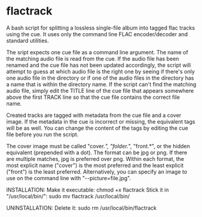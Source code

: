# flactrack
A bash script for splitting a lossless single-file album into tagged flac tracks using the cue.
It uses only the command line FLAC encoder/decoder and standard utilities.

The sript expects one cue file as a command line argument. The name of the matching audio file is read from the cue. If the audio file has been renamed and the cue file has not been updated accordingly, the script will attempt to guess at which audio file is the right one by seeing if there's only one audio file in the directory or if one of the audio files in the directory has a name that is within the directory name. If the script can't find the matching audio file, simply edit the TITLE line of the cue file that appears somewhere above the first TRACK line so that the cue file contains the correct file name.

Created tracks are tagged with metadata from the cue file and a cover image. If the metadata in the cue is incorrect or missing, the equivalent tags will be as well. You can change the content of the tags by editing the cue file before you run the script.

The cover image must be called "cover.*", "folder.*", "front.*", or the hidden equivalent (prepended with a dot). The format can be jpg or png. If there are multiple matches, jpg is preferred over png. Within each format, the most explicit name ("cover")  is the most preferred and the least explicit ("front") is the least preferred. Alternatively, you can specify an image to use on the command line with "--picture=file.jpg".

INSTALLATION:
Make it executable: chmod +x flactrack
Stick it in "/usr/local/bin/": sudo mv flactrack /usr/local/bin/

UNINSTALLATION:
Delete it: sudo rm /usr/local/bin/flactrack
